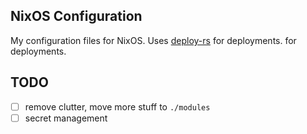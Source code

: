 ## NixOS Configuration

My configuration files for NixOS.
Uses [deploy-rs](https://github.com/serokell/deploy-rs) for deployments. for deployments. 

## TODO

- [ ] remove clutter, move more stuff to `./modules`
- [ ] secret management
